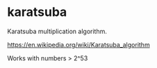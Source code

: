 # karatsuba

Karatsuba multiplication algorithm.

https://en.wikipedia.org/wiki/Karatsuba_algorithm

Works with numbers > 2^53
